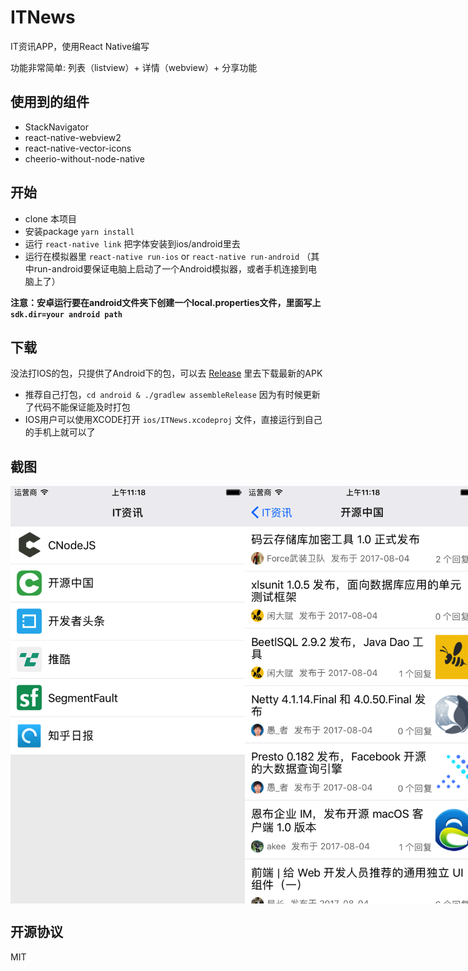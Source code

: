 # ITNews

IT资讯APP，使用React Native编写

功能非常简单: 列表（listview）+ 详情（webview）+ 分享功能

## 使用到的组件

- StackNavigator
- react-native-webview2
- react-native-vector-icons
- cheerio-without-node-native

## 开始

- clone 本项目
- 安装package `yarn install`
- 运行 `react-native link` 把字体安装到ios/android里去
- 运行在模拟器里 `react-native run-ios` or `react-native run-android` （其中run-android要保证电脑上启动了一个Android模拟器，或者手机连接到电脑上了）

**注意：安卓运行要在android文件夹下创建一个local.properties文件，里面写上`sdk.dir=your android path`**

## 下载

没法打IOS的包，只提供了Android下的包，可以去 [Release](https://github.com/tomoya92/ITNews-React-Native/releases) 里去下载最新的APK

- 推荐自己打包，`cd android & ./gradlew assembleRelease` 因为有时候更新了代码不能保证能及时打包
- IOS用户可以使用XCODE打开 `ios/ITNews.xcodeproj` 文件，直接运行到自己的手机上就可以了

## 截图

<div style="display: flex; flex-direction: 'row'; justify-content: 'space-between'">
  <img src='./assets/Simulator Screen Shot 2017年8月4日 11.18.14.png' width='375'>
  <img src='./assets/Simulator Screen Shot 2017年8月4日 11.18.22.png' width='375'>
  <img src='./assets/Simulator Screen Shot 2017年8月5日 08.07.54.png' width='375'>
  <img src='./assets/Simulator Screen Shot 2017年8月5日 08.07.50.png' width='375'>
</div>

## 开源协议

MIT
